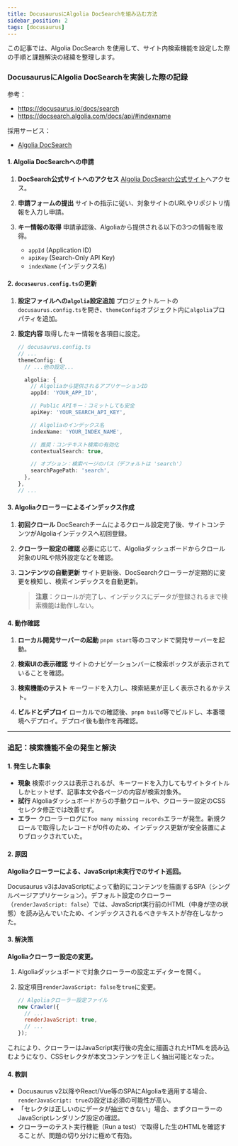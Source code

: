 ```yaml
---
title: DocusaurusにAlgolia DocSearchを組み込む方法
sidebar_position: 2
tags: [docusaurus]
---
```


この記事では、Algolia DocSearch を使用して、サイト内検索機能を設定した際の手順と課題解決の経緯を整理します。

### DocusaurusにAlgolia DocSearchを実装した際の記録

参考：
- https://docusaurus.io/docs/search
- https://docsearch.algolia.com/docs/api/#indexname

採用サービス：
- [Algolia DocSearch](https://docsearch.algolia.com/)

<!-- truncate -->

#### 1. Algolia DocSearchへの申請

1.  **DocSearch公式サイトへのアクセス**
    [Algolia DocSearch公式サイト](https://docsearch.algolia.com/)へアクセス。

2.  **申請フォームの提出**
    サイトの指示に従い、対象サイトのURLやリポジトリ情報を入力し申請。

3.  **キー情報の取得**
    申請承認後、Algoliaから提供される以下の3つの情報を取得。
    *   `appId` (Application ID)
    *   `apiKey` (Search-Only API Key)
    *   `indexName` (インデックス名)

#### 2. `docusaurus.config.ts`の更新

1.  **設定ファイルへの`algolia`設定追加**
    プロジェクトルートの`docusaurus.config.ts`を開き、`themeConfig`オブジェクト内に`algolia`プロパティを追加。

2.  **設定内容**
    取得したキー情報を各項目に設定。

    ```typescript
    // docusaurus.config.ts
    // ...
    themeConfig: {
      // ...他の設定...

      algolia: {
        // Algoliaから提供されるアプリケーションID
        appId: 'YOUR_APP_ID',

        // Public APIキー：コミットしても安全
        apiKey: 'YOUR_SEARCH_API_KEY',

        // Algoliaのインデックス名
        indexName: 'YOUR_INDEX_NAME',

        // 推奨：コンテキスト検索の有効化
        contextualSearch: true,

        // オプション：検索ページのパス（デフォルトは 'search'）
        searchPagePath: 'search',
      },
    },
    // ...
    ```

#### 3. Algoliaクローラーによるインデックス作成

1.  **初回クロール**
    DocSearchチームによるクロール設定完了後、サイトコンテンツがAlgoliaインデックスへ初回登録。

2.  **クローラー設定の確認**
    必要に応じて、Algoliaダッシュボードからクロール対象のURLや除外設定などを確認。

3.  **コンテンツの自動更新**
    サイト更新後、DocSearchクローラーが定期的に変更を検知し、検索インデックスを自動更新。

    > **注意**：クロールが完了し、インデックスにデータが登録されるまで検索機能は動作しない。

#### 4. 動作確認

1.  **ローカル開発サーバーの起動**
    `pnpm start`等のコマンドで開発サーバーを起動。

2.  **検索UIの表示確認**
    サイトのナビゲーションバーに検索ボックスが表示されていることを確認。

3.  **検索機能のテスト**
    キーワードを入力し、検索結果が正しく表示されるかテスト。

4.  **ビルドとデプロイ**
    ローカルでの確認後、`pnpm build`等でビルドし、本番環境へデプロイ。デプロイ後も動作を再確認。

---

### 追記：検索機能不全の発生と解決

#### 1. 発生した事象

*   **現象**
    検索ボックスは表示されるが、キーワードを入力してもサイトタイトルしかヒットせず、記事本文や各ページの内容が検索対象外。
*   **試行**
    Algoliaダッシュボードからの手動クロールや、クローラー設定のCSSセレクタ修正では改善せず。
*   **エラー**
    クローラーログに`Too many missing records`エラーが発生。新規クロールで取得したレコードが0件のため、インデックス更新が安全装置によりブロックされていた。

#### 2. 原因

**Algoliaクローラーによる、JavaScript未実行でのサイト巡回。**

Docusaurus v3はJavaScriptによって動的にコンテンツを描画するSPA（シングルページアプリケーション）。デフォルト設定のクローラー（`renderJavaScript: false`）では、JavaScript実行前のHTML（中身が空の状態）を読み込んでいたため、インデックスされるべきテキストが存在しなかった。

#### 3. 解決策

**Algoliaクローラー設定の変更。**

1.  Algoliaダッシュボードで対象クローラーの設定エディターを開く。
2.  設定項目`renderJavaScript: false`を`true`に変更。

    ```javascript
    // Algoliaクローラー設定ファイル
    new Crawler({
      // ...
      renderJavaScript: true,
      // ...
    });
    ```

これにより、クローラーはJavaScript実行後の完全に描画されたHTMLを読み込むようになり、CSSセレクタが本文コンテンツを正しく抽出可能となった。

#### 4. 教訓

*   Docusaurus v2以降やReact/Vue等のSPAにAlgoliaを適用する場合、`renderJavaScript: true`の設定は必須の可能性が高い。
*   「セレクタは正しいのにデータが抽出できない」場合、まずクローラーのJavaScriptレンダリング設定の確認。
*   クローラーのテスト実行機能（Run a test）で取得した生のHTMLを確認することが、問題の切り分けに極めて有効。